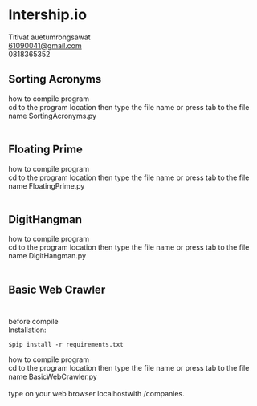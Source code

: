 # Intership.io

Titivat auetumrongsawat <br />
61090041@gmail.com <br />
0818365352 <br />

## Sorting Acronyms

how to compile program <br />
cd to the program location then type the file name or press tab to the file name SortingAcronyms.py<br /><br />

## Floating Prime<br />

how to compile program <br />
cd to the program location then type the file name or press tab to the file name FloatingPrime.py<br /><br />

## DigitHangman<br />

how to compile program <br />
cd to the program location then type the file name or press tab to the file name DigitHangman.py<br /><br />

## Basic Web Crawler<br /><br />

before compile <br />
Installation:
```console
$pip install -r requirements.txt
```
how to compile program <br />
cd to the program location then type the file name or press tab to the file name BasicWebCrawler.py<br /><br />
type on your web browser localhostwith /companies.<br />







